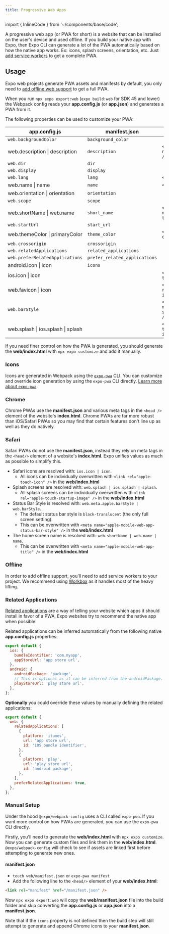 ```yaml
---
title: Progressive Web Apps
---
```


import { InlineCode } from '~/components/base/code';

A progressive web app (or PWA for short) is a website that can be installed on the user's device and used offline. If you build your native app with Expo, then Expo CLI can generate a lot of the PWA automatically based on how the native app works. Ex: icons, splash screens, orientation, etc. Just [add service workers](https://expo.fyi/enabling-web-service-workers) to get a complete PWA.

## Usage

Expo web projects generate PWA assets and manifests by default, you only need to [add offline web support](https://expo.fyi/enabling-web-service-workers) to get a full PWA.

When you run `npx expo export:web` (`expo build:web` for SDK 45 and lower) the Webpack config reads your **app.config.js** (or **app.json**) and generates a PWA from it.

The following properties can be used to customize your PWA:

| **app.config.js**                                           | **manifest.json**             | **index.html**                                          |
| ----------------------------------------------------------- | ----------------------------- | ------------------------------------------------------- |
| `web.backgroundColor`                                       | `background_color`            |                                                         |
| <InlineCode>web.description \| description</InlineCode>     | `description`                 | `<meta name="description" />`                           |
| `web.dir`                                                   | `dir`                         |                                                         |
| `web.display`                                               | `display`                     |                                                         |
| `web.lang`                                                  | `lang`                        | `<html lang="">`                                        |
| <InlineCode>web.name \| name</InlineCode>                   | `name`                        | `<title />`                                             |
| <InlineCode>web.orientation \| orientation</InlineCode>     | `orientation`                 |                                                         |
| `web.scope`                                                 | `scope`                       |                                                         |
| <InlineCode>web.shortName \| web.name</InlineCode>          | `short_name`                  | `<meta name="apple-mobile-web-app-title"/>`             |
| `web.startUrl`                                              | `start_url`                   |                                                         |
| <InlineCode>web.themeColor \| primaryColor</InlineCode>     | `theme_color`                 | `<meta name="theme-color" />`                           |
| `web.crossorigin`                                           | `crossorigin`                 |                                                         |
| `web.relatedApplications`                                   | `related_applications`        |                                                         |
| `web.preferRelatedApplications`                             | `prefer_related_applications` |                                                         |
| <InlineCode>android.icon \| icon</InlineCode>               | `icons`                       |                                                         |
| <InlineCode>ios.icon \| icon</InlineCode>                   |                               | `<link rel="apple-touch-icon" >`                        |
| <InlineCode>web.favicon \| icon</InlineCode>                |                               | `<link rel="shortcut icon" >`                           |
| `web.barStyle`                                              |                               | `<meta name="apple-mobile-web-app-status-bar-style" />` |
| <InlineCode>web.splash \| ios.splash \| splash</InlineCode> |                               | `<link rel="apple-touch-startup-image" >`               |

If you need finer control on how the PWA is generated, you should generate the **web/index.html** with `npx expo customize` and add it manually.

### Icons

Icons are generated in Webpack using the [`expo-pwa`][expo-pwa] CLI. You can customize and override icon generation by using the `expo-pwa` CLI directly. [Learn more about `expo-pwa`][expo-pwa].

[expo-pwa]: https://github.com/expo/expo-cli/tree/main/packages/pwa

### Chrome

Chrome PWAs use the **manifest.json** and various meta tags in the `<head />` element of the website's **index.html**. Chrome PWAs are far more robust than iOS/Safari PWAs so you may find that certain features don't line up as well as they do natively.

### Safari

Safari PWAs do not use the **manifest.json**, instead they rely on meta tags in the `<head/>` element of a website's **index.html**. Expo unifies values as much as possible to simplify this.

- Safari icons are resolved with: `ios.icon | icon`.
  - All icons can be individually overwritten with `<link rel="apple-touch-icon" />` in the **web/index.html**
- Splash screens are resolved with: `web.splash | ios.splash | splash`.
  - All splash screens can be individually overwritten with `<link rel="apple-touch-startup-image" />` in the **web/index.html**
- Status Bar Style is resolved with: `web.meta.apple.barStyle | web.barStyle`.
  - The default status bar style is `black-translucent` (the only full screen setting).
  - This can be overwritten with `<meta name="apple-mobile-web-app-status-bar-style" />` in the **web/index.html**
- The home screen name is resolved with: `web.shortName | web.name | name`.
  - This can be overwritten with `<meta name="apple-mobile-web-app-title" />` in the **web/index.html**

### Offline

In order to add offline support, you'll need to add service workers to your project. We recommend using [Workbox](https://developers.google.com/web/tools/workbox/modules/workbox-webpack-plugin) as it handles most of the heavy lifting.

### Related Applications

[Related applications](https://developer.mozilla.org/en-US/docs/Web/Manifest#related_applications) are a way of telling your website which apps it should install in favor of a PWA, Expo websites try to recommend the native app when possible.

Related applications can be inferred automatically from the following native **app.config.js** properties:

```js app.config.js
export default {
  ios: {
    bundleIdentifier: 'com.myapp',
    appStoreUrl: 'app store url',
  },
  android: {
    androidPackage: 'package',
    // This is optional as it can be inferred from the androidPackage.
    playStoreUrl: 'play store url',
  },
};
```

**Optionally** you could override these values by manually defining the related applications:

```js app.config.js
export default {
  web: {
    relatedApplications: [
      {
        platform: 'itunes',
        url: 'app store url',
        id: 'iOS bundle identifier',
      },
      {
        platform: 'play',
        url: 'play store url',
        id: 'android package',
      },
    ],
    preferRelatedApplications: true,
  },
};
```

### Manual Setup

Under the hood `@expo/webpack-config` uses a CLI called `expo-pwa`. If you want more control on how PWAs are generated, you can use the `expo-pwa` CLI directly.

Firstly, you'll need to generate the **web/index.html** with `npx expo customize`. Now you can generate custom files and link them in the **web/index.html**. `@expo/webpack-config` will check to see if assets are linked first before attempting to generate new ones.

#### manifest.json

- `touch web/manifest.json` or `expo-pwa manifest`
- Add the following line to the `<head/>` element of your **web/index.html**:

```html web/index.html
<link rel="manifest" href="/manifest.json" />
```

Now `npx expo export:web` will copy the **web/manifest.json** file into the build folder and skip converting the **app.config.js** or **app.json** into a **manifest.json**.

Note that if the `icons` property is not defined then the build step will still attempt to generate and append Chrome icons to your **manifest.json**.

